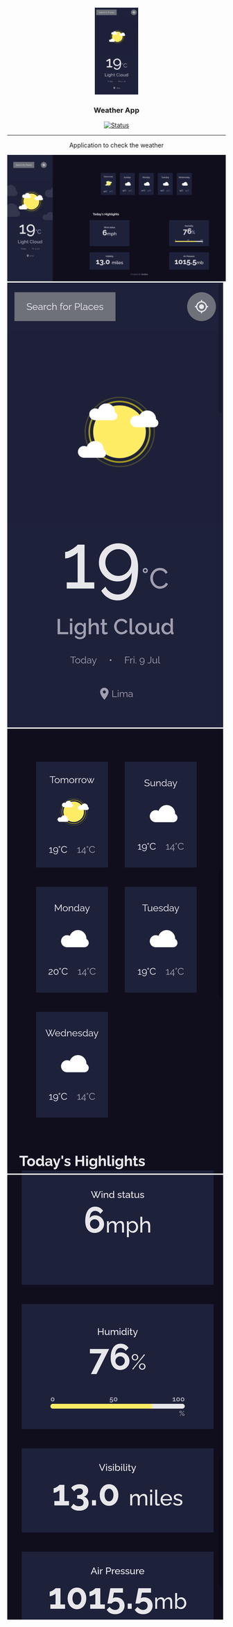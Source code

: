 <p align="center">
  <a href="https://sedian27.github.io/weather-app/" rel="noopener">
 <img width=100px height=200px src="ss/1.png" alt="Project logo"></a>
</p>

<h3 align="center">Weather App</h3>

<div align="center">

[![Status](https://img.shields.io/badge/status-active-success.svg)]()

</div>

---

<p align="center"> Application to check the weather
    <br>
</p>

![alt](ss/4.png)
![alt](ss/1.png)
![alt](ss/2.png)
![alt](ss/3.png)
